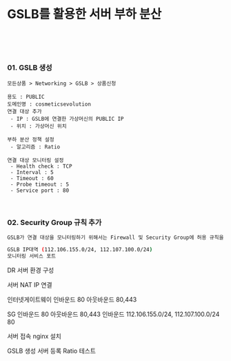 <h1>GSLB를 활용한 서버 부하 분산</h1>
</br>
</br>
</br>

<h3>01. GSLB 생성</h3>

```baash
모든상품 > Networking > GSLB > 상품신청

용도 : PUBLIC
도메인명 : cosmeticsevolution
연결 대상 추가
 - IP : GSLB에 연결한 가상머신의 PUBLIC IP
 - 위치 : 가상머신 위치

부하 분산 정책 설정
 - 알고리즘 : Ratio

연결 대상 모니터링 설정
 - Health check : TCP
 - Interval : 5
 - Timeout : 60
 - Probe timeout : 5
 - Service port : 80
```

</br>

<h3>02. Security Group 규칙 추가</h3>

```bash
GSLB가 연결 대상을 모니터링하기 위해서는 Firewall 및 Security Group에 허용 규칙을 추가해야함

GSLB IP대역 (112.106.155.0/24, 112.107.100.0/24)
모니터링 서비스 포트
```




DR 서버 환경 구성

서버 NAT IP 연결

인터넷게이트웨이
인바운드 80
아웃바운드 80,443

SG
인바운드 80
아웃바운드 80,443
인바운드 112.106.155.0/24, 112.107.100.0/24   80

서버 접속 nginx 설치

GSLB  생성
서버 등록
Ratio 테스트






